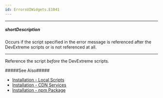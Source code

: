 ```yaml
---
id: ErrorsUIWidgets.E1041
---
```

---
##### shortDescription
Occurs if the script specified in the error message is referenced after the DevExtreme scripts or is not referenced at all.

---
Reference the script *before* the DevExtreme scripts.

#####See Also#####
- [Installation - Local Scripts](/concepts/Common/Distribution%20Channels/15%20ZIP%20Archive.md '/Documentation/Guide/Common/Distribution_Channels/ZIP_Archive/')
- [Installation - CDN Services](/concepts/Common/Distribution%20Channels/05%20CDN '/Documentation/Guide/Common/Distribution_Channels/CDN/')
- [Installation - npm Package](/concepts/Common/Distribution%20Channels/01%20npm.md '/Documentation/Guide/Common/Distribution_Channels/npm/')
